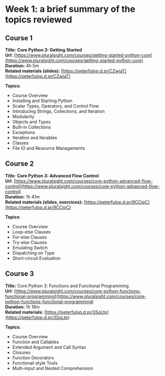 # Week 1: a brief summary of the topics reviewed
## Course 1
**Title:** **Core Python 3: Getting Started**  
**Url:** [https://www.pluralsight.com/courses/getting-started-python-core](https://www.pluralsight.com/courses/getting-started-python-core)  
**Duration:** 4h 5m   
**Related materials (slides):** [https://peterfulop.d.pr/CZwjaT](https://peterfulop.d.pr/CZwjaT)  

**Topics:**  
- Course Overview  
 - Installing and Starting Python
 - Scalar Types, Operators, and Control Flow     
 - Introducing Strings, Collections, and Iteration   
 - Modularity
 - Objects and Types 
 - Built-in Collections  
 - Exceptions
 - Iteration and Iterables   
 - Classes   
 - File IO and Resource Managements

## Course 2
**Title**: **Core Python 3: Advanced Flow Control**  
**Url**: [https://www.pluralsight.com/courses/core-python-advanced-flow-control](https://www.pluralsight.com/courses/core-python-advanced-flow-control)  
**Duration:** 1h 41m   
**Related materials (slides, exercices):** [https://peterfulop.d.pr/9CCjpC](https://peterfulop.d.pr/9CCjpC)

**Topics**:  
 - Course Overview
 - Loop-else Clauses
 - For-else Clauses
 - Try-else Clauses
 - Emulating Switch
 - Dispatching on Type
 - Short-circuit Evaluation

## Course 3
**Title:** Core Python 3: Functions and Functional Programming   
**Url:** [https://www.pluralsight.com/courses/core-python-functions-functional-programming](https://www.pluralsight.com/courses/core-python-functions-functional-programming)  
**Duration:** 1h 18m  
**Related materials:** [https://peterfulop.d.pr/3SoLtp](https://peterfulop.d.pr/3SoLtp)


**Topics:**

- Course Overview
- Function and Callables
- Extended Argument and Call Syntax
- Closures
- Function Decorators
- Functional-style Tools
 - Multi-input and Nested Comprehension
